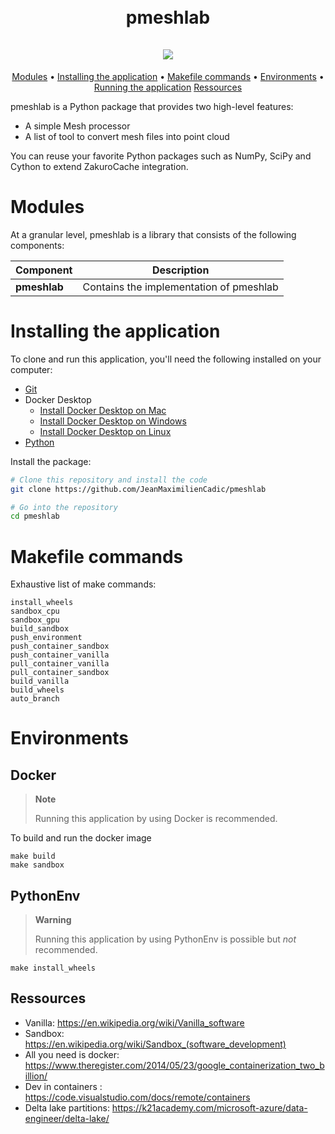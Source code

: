 <h1 align="center">
  <br>
  pmeshlab
  <br>
  <br>
  <img src="https://drive.google.com/uc?id=1adCikDmjjDULmn-3R7_wpyyJX-nzKlHb">
</h1>

<p align="center">
  <a href="#modules">Modules</a> •
  <a href="#installing-the-application">Installing the application</a> •
  <a href="#makefile-commands">Makefile commands</a> •
  <a href="#environments">Environments</a> •
  <a href="#running-the-application">Running the application</a>
  <a href="#ressources">Ressources</a>
</p>


pmeshlab is a Python package that provides two high-level features:
- A simple Mesh processor
- A list of tool to convert mesh files into point cloud

You can reuse your favorite Python packages such as NumPy, SciPy and Cython to extend ZakuroCache integration.


# Modules

At a granular level, pmeshlab is a library that consists of the following components:

| Component | Description |
| ---- | --- |
| **pmeshlab** | Contains the implementation of pmeshlab |

# Installing the application
To clone and run this application, you'll need the following installed on your computer:
- [Git](https://git-scm.com)
- Docker Desktop
   - [Install Docker Desktop on Mac](https://docs.docker.com/docker-for-mac/install/)
   - [Install Docker Desktop on Windows](https://docs.docker.com/desktop/install/windows-install/)
   - [Install Docker Desktop on Linux](https://docs.docker.com/desktop/install/linux-install/)
- [Python](https://www.python.org/downloads/)

Install the package:
```bash
# Clone this repository and install the code
git clone https://github.com/JeanMaximilienCadic/pmeshlab

# Go into the repository
cd pmeshlab
```

# Makefile commands
Exhaustive list of make commands:
```
install_wheels
sandbox_cpu
sandbox_gpu
build_sandbox
push_environment
push_container_sandbox
push_container_vanilla
pull_container_vanilla
pull_container_sandbox
build_vanilla
build_wheels
auto_branch 
```
# Environments

## Docker

> **Note**
> 
> Running this application by using Docker is recommended.

To build and run the docker image
```
make build
make sandbox
```

## PythonEnv

> **Warning**
> 
> Running this application by using PythonEnv is possible but *not* recommended.
```
make install_wheels
```

## Ressources
* Vanilla:  https://en.wikipedia.org/wiki/Vanilla_software
* Sandbox: https://en.wikipedia.org/wiki/Sandbox_(software_development)
* All you need is docker: https://www.theregister.com/2014/05/23/google_containerization_two_billion/
* Dev in containers : https://code.visualstudio.com/docs/remote/containers
* Delta lake partitions: https://k21academy.com/microsoft-azure/data-engineer/delta-lake/




